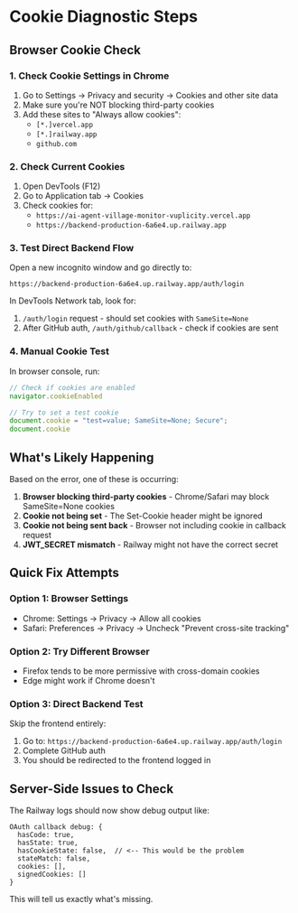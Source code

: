 # Cookie Diagnostic Steps

## Browser Cookie Check

### 1. Check Cookie Settings in Chrome
1. Go to Settings → Privacy and security → Cookies and other site data
2. Make sure you're NOT blocking third-party cookies
3. Add these sites to "Always allow cookies":
   - `[*.]vercel.app`
   - `[*.]railway.app`
   - `github.com`

### 2. Check Current Cookies
1. Open DevTools (F12)
2. Go to Application tab → Cookies
3. Check cookies for:
   - `https://ai-agent-village-monitor-vuplicity.vercel.app`
   - `https://backend-production-6a6e4.up.railway.app`

### 3. Test Direct Backend Flow
Open a new incognito window and go directly to:
```
https://backend-production-6a6e4.up.railway.app/auth/login
```

In DevTools Network tab, look for:
1. `/auth/login` request - should set cookies with `SameSite=None`
2. After GitHub auth, `/auth/github/callback` - check if cookies are sent

### 4. Manual Cookie Test
In browser console, run:
```javascript
// Check if cookies are enabled
navigator.cookieEnabled

// Try to set a test cookie
document.cookie = "test=value; SameSite=None; Secure";
document.cookie
```

## What's Likely Happening

Based on the error, one of these is occurring:

1. **Browser blocking third-party cookies** - Chrome/Safari may block SameSite=None cookies
2. **Cookie not being set** - The Set-Cookie header might be ignored
3. **Cookie not being sent back** - Browser not including cookie in callback request
4. **JWT_SECRET mismatch** - Railway might not have the correct secret

## Quick Fix Attempts

### Option 1: Browser Settings
- Chrome: Settings → Privacy → Allow all cookies
- Safari: Preferences → Privacy → Uncheck "Prevent cross-site tracking"

### Option 2: Try Different Browser
- Firefox tends to be more permissive with cross-domain cookies
- Edge might work if Chrome doesn't

### Option 3: Direct Backend Test
Skip the frontend entirely:
1. Go to: `https://backend-production-6a6e4.up.railway.app/auth/login`
2. Complete GitHub auth
3. You should be redirected to the frontend logged in

## Server-Side Issues to Check

The Railway logs should now show debug output like:
```
OAuth callback debug: {
  hasCode: true,
  hasState: true,
  hasCookieState: false,  // <-- This would be the problem
  stateMatch: false,
  cookies: [],
  signedCookies: []
}
```

This will tell us exactly what's missing.
